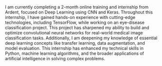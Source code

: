 I am currently completing a 2-month online training and internship from Ardent, focused on Deep Learning using CNN and Keras. Throughout this internship, I have gained hands-on experience with cutting-edge technologies, including TensorFlow, while working on an eye-disease classification project. This project has sharpened my ability to build and optimize convolutional neural networks for real-world medical image classification tasks. Additionally, I am deepening my knowledge of essential deep learning concepts like transfer learning, data augmentation, and model evaluation. This internship has enhanced my technical skills in Python, machine learning algorithms, and the broader applications of artificial intelligence in solving complex problems.
